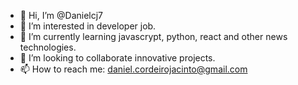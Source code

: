 - 👋 Hi, I’m @Danielcj7
- 👀 I’m interested in developer job.
- 🌱 I’m currently learning javascrypt, python, react and other news technologies.
- 💞️ I’m looking to collaborate innovative projects.
- 📫 How to reach me: daniel.cordeirojacinto@gmail.com

<!---
Danielcj7/Danielcj7 is a ✨ special ✨ repository because its `README.md` (this file) appears on your GitHub profile.
You can click the Preview link to take a look at your changes.
--->
